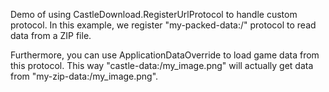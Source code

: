 Demo of using CastleDownload.RegisterUrlProtocol to handle custom protocol.
In this example, we register "my-packed-data:/" protocol to read data from a ZIP file.

Furthermore, you can use ApplicationDataOverride to load game data from
this protocol. This way "castle-data:/my_image.png" will actually get
data from "my-zip-data:/my_image.png".

